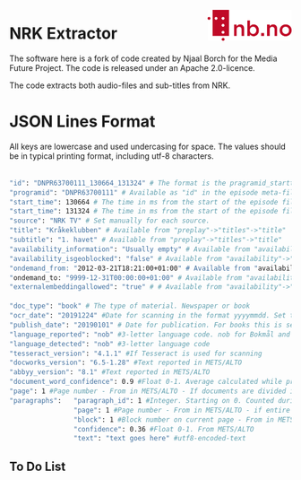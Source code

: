 [<img align="right" width="150px" src="../images/nblogo.png">](https://ai.nb.no)
# NRK Extractor
The software here is a fork of code created by Njaal Borch for the Media Future Project. The code is released under an Apache 2.0-licence.

The code extracts both audio-files and sub-titles from NRK.

# JSON Lines Format
All keys are lowercase and used undercasing for space. The values should be in typical printing format, including utf-8 characters.

```bash

"id": "DNPR63700111_130664_131324" # The format is the pragramid_starttime(ms)_stoptime(ms).
"programid": "DNPR63700111" # Available as "id" in the episode meta-file
"start_time": 130664 # The time in ms from the start of the episode file.
"start_time": 131324 # The time in ms from the start of the episode file.
"source": "NRK TV" # Set manually for each source. 
"title": "Kråkeklubben" # Available from "preplay"->"titles"->"title"
"subtitle": "1. havet" # Available from "preplay"->"titles"->"title"
"availability_information": "Usually empty" # Available from "availability"->"information". If empty, key should be dropdded
"availability_isgeoblocked": "false" # Available from "availability"->"isGeoBlocked". Encoded as string here, "true" or "false"
"ondemand_from: "2012-03-21T18:21:00+01:00" # Available from "availability"->"onDemand"->"from".
"ondemand_to: "9999-12-31T00:00:00+01:00" # Available from "availability"->"onDemand"->"to".
"externalembeddingallowed": "true" # # Available from "availability"->"externalEmbeddingAllowed". Encoded as string here, "true" or "false"

"doc_type": "book" # The type of material. Newspaper or book
"ocr_date": "20191224" #Date for scanning in the format yyyymmdd. Set to N/A if not in mods post.
"publish_date": "20190101" # Date for publication. For books this is set to 0101 for the publication year. Set to N/A if not in mods post.
"language_reported": "nob" #3-letter language code. nob for Bokmål and nno for Nynorsk. Only reported for books in METS/ALTO. 
"language_detected": "nob" #3-letter language code
"tesseract_version": "4.1.1" #If Tesseract is used for scanning
"docworks_version": "6.5-1.28" #Text reported in METS/ALTO
"abbyy_version": "8.1" #Text reported in METS/ALTO
"document_word_confidence": 0.9 #Float 0-1. Average calculated while processing. 
"page": 1 #Page number - From in METS/ALTO - If documents are divided into one document per page
"paragraphs":   "paragraph_id": 1 #Integer. Starting on 0. Counted during processing.
                "page": 1 #Page number - From in METS/ALTO - if entire book is one document
                "block": 1 #Block number on current page - From in METS/ALTO
                "confidence": 0.36 #Float 0-1. From METS/ALTO
                "text": "text goes here" #utf8-encoded-text
```


## To Do List

